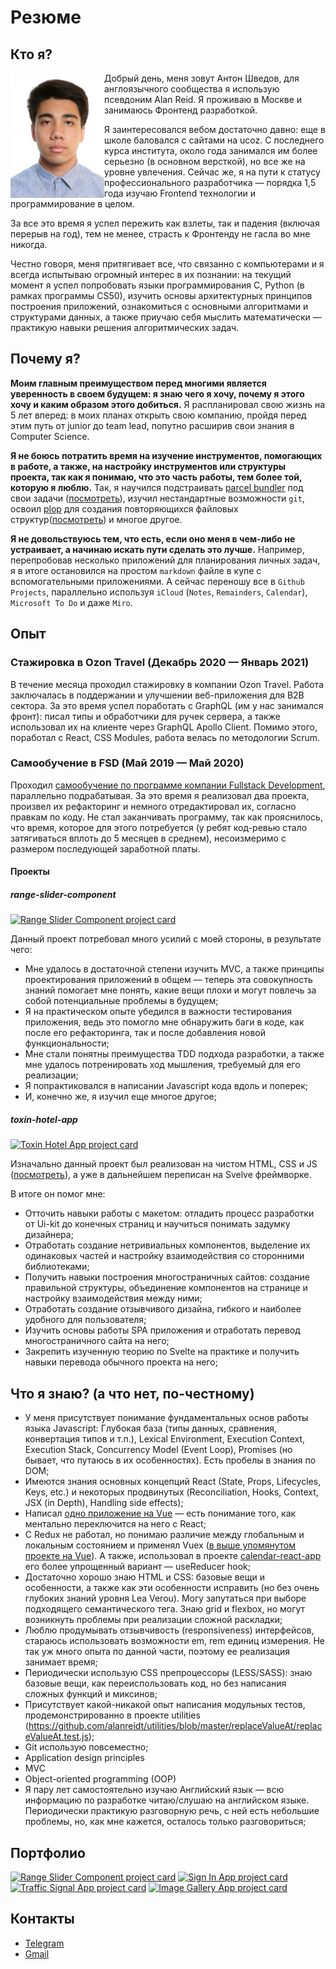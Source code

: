 # Резюме

## Кто я?
<img src="./me.jpg" alt="A photo of me" width="150" align="left">

Добрый день, меня зовут Антон Шведов, для англоязычного сообщества я использую псевдоним Alan Reid. Я проживаю в Москве и занимаюсь Фронтенд разработкой.

Я заинтересовался вебом достаточно давно: еще в школе баловался с сайтами на ucoz. С последнего курса института, около года занимался им более серьезно (в основном версткой), но все же на уровне увлечения. Сейчас же, я на пути к статусу профессионального разработчика — порядка 1,5 года изучаю Frontend технологии и программирование в целом.

За все это время я успел пережить как взлеты, так и падения (включая перерыв на год), тем не менее, страсть к Фронтенду не гасла во мне никогда.

Честно говоря, меня притягивает все, что связанно с компьютерами и я всегда испытываю огромный интерес в их познании: на текущий момент я успел попробовать языки программирования C, Python (в рамках программы CS50), изучить основы архитектурных принципов построения приложений, ознакомиться с основными алгоритмами и структурами данных, а также приучаю себя мыслить математически — практикую навыки решения алгоритмических задач.

## Почему я?
**Моим главным преимуществом перед многими является уверенность в своем будущем: я знаю чего я хочу, почему я этого хочу и каким образом этого добиться.** Я распланировал свою жизнь на 5 лет вперед: в моих планах открыть свою компанию, пройдя перед этим путь от junior до team lead, попутно расширив свои знания в Computer Science.

**Я не боюсь потратить время на изучение инструментов, помогающих в работе, а также, на настройку инструментов или структуры проекта, так как я понимаю, что это часть работы, тем более той, которую я люблю.** Так, я научился подстраивать [parcel bundler](https://parceljs.org/) под свои задачи ([посмотреть](https://github.com/alanreidt/range-slider-component/blob/785d4bcbb2d680be9be912120e89a8a7e15296f4/package.json#L16-L20)), изучил нестандартные возможности `git`, освоил [plop](https://plopjs.com/documentation/) для создания повторяющихся файловых структур([посмотреть](https://github.com/alanreidt/range-slider-component/blob/master/plopfile.js)) и многое другое.

**Я не довольствуюсь тем, что есть, если оно меня в чем-либо не устраивает, а начинаю искать пути сделать это лучше.** Например, перепробовав несколько приложений для планирования личных задач, я в итоге остановился на простом `markdown` файле в купе с вспомогательными приложениями. А сейчас переношу все в `Github Projects`, параллельно используя `iCloud` (`Notes`, `Remainders`, `Calendar`), `Microsoft To Do` и даже `Miro`.

## Опыт
### Стажировка в Ozon Travel (Декабрь 2020 — Январь 2021)
В течение месяца проходил стажировку в компании Ozon Travel. Работа заключалась в поддержании и улучшении веб-приложения для B2B сектора. За это время успел поработать с GraphQL (им у нас занимался фронт): писал типы и обработчики для ручек сервера, а также использовал их на клиенте через GraphQL Apollo Client. Помимо этого, поработал с React, CSS Modules, работа велась по методологии Scrum.

### Самообучение в FSD (Май 2019 — Май 2020)
Проходил [самообучение по программе компании Fullstack Development](https://www.fullstack-development.com/front-end-education), параллельно подрабатывая. За это время я реализовал два проекта, произвел их рефакторинг и немного отредактировал их, согласно правкам по коду. Не стал заканчивать программу, так как прояснилось, что время, которое для этого потребуется (у ребят код-ревью стало затягиваться вплоть до 5 месяцев в среднем), несоизмеримо с размером последующей заработной платы.

#### Проекты
##### range-slider-component
[![Range Slider Component project card](https://github-readme-stats.vercel.app/api/pin/?username=alanreidt&repo=range-slider-component)](https://github.com/alanreidt/range-slider-component)

Данный проект потребовал много усилий с моей стороны, в результате чего:
- Мне удалось в достаточной степени изучить MVC, а также принципы проектирования приложений в общем — теперь эта совокупность знаний помогает мне понять, какие вещи плохи и могут повлечь за собой потенциальные проблемы в будущем;
- Я на практическом опыте убедился в важности тестирования приложения, ведь это помогло мне обнаружить баги в коде, как после его рефакторинга, так и после добавления новой функциональности;
- Мне стали понятны преимущества TDD подхода разработки, а также мне удалось потренировать ход мышления, требуемый для его реализации;
- Я попрактиковался в написании Javascript кода вдоль и поперек;
- И, конечно же, я изучил еще многое другое;

##### toxin-hotel-app
[![Toxin Hotel App project card](https://github-readme-stats.vercel.app/api/pin/?username=alanreidt&repo=toxin-hotel-app)](https://github.com/alanreidt/toxin-hotel-app)

Изначально данный проект был реализован на чистом HTML, CSS и JS ([посмотреть](https://github.com/alanreidt/toxin-hotel-website)), а уже в дальнейшем переписан на Svelve фреймворке.

В итоге он помог мне:
- Отточить навыки работы с макетом: отладить процесс разработки от Ui-kit до конечных страниц и научиться понимать задумку дизайнера;
- Отработать создание нетривиальных компонентов, выделение их одинаковых частей и настройку взаимодействия со сторонними библиотеками;
- Получить навыки построения многостраничных сайтов: создание правильной структуры, объединение компонентов на странице и настройку взаимодействия между ними;
- Отработать создание отзывчивого дизайна, гибкого и наиболее удобного для пользователя;
- Изучить основы работы SPA приложения и отработать перевод многостраничного сайта на него;
- Закрепить изученную теорию по Svelte на практике и получить навыки перевода обычного проекта на него;

## Что я знаю? (а что нет, по-честному)
  - У меня присутствует понимание фундаментальных основ работы языка Javascript: Глубокая база (типы данных, сравнения, конвертация типов и т.п.), Lexical Environment, Execution Context, Execution Stack, Concurrency Model (Event Loop), Promises (но бывает, что путаюсь в их особенностях). Есть пробелы в знания по DOM;
  - Имеются знания основных концепций React (State, Props, Lifecycles, Keys, etc.) и некоторых продвинутых (Reconciliation, Hooks, Context, JSX (in Depth), Handling side effects);
  - Написал [одно приложение на Vue](https://github.com/alanreidt/traffic-signal-app) — есть понимание того, как ментально переключится на него с React;
  - C Redux не работал, но понимаю различие между глобальным и локальным состоянием и применял Vuex ([в выше упомянутом проекте на Vue](https://github.com/alanreidt/traffic-signal-app)). А также, использовал в проекте [calendar-react-app](https://github.com/alanreidt/calendar-react-app) его более упрощенный вариант — useReducer hook;
  - Достаточно хорошо знаю HTML и CSS: базовые вещи и особенности, а также как эти особенности исправить (но без очень глубоких знаний уровня Lea Verou). Могу запутаться при выборе подходящего семантического тега. Знаю grid и flexbox, но могут возникнуть проблемы при реализации сложной раскладки;
  - Люблю продумывать отзывчивость (responsiveness) интерфейсов, стараюсь использовать возможности em, rem единиц измерения. Не так уж много опыта по данной части, поэтому ее реализация занимает время;
  - Периодически использую CSS препроцессоры (LESS/SASS): знаю базовые вещи, как переиспользовать код, но без написания сложных функций и миксинов;
  - Присутствует какой-никакой опыт написания модульных тестов, продемонстрированно в проекте utilities (https://github.com/alanreidt/utilities/blob/master/replaceValueAt/replaceValueAt.test.js);
  - Git использую повсеместно;
  - Application design principles
  - MVC
  - Object-oriented programming (OOP)
  - Я пару лет самостоятельно изучаю Английский язык — всю информацию по разработке читаю/слушаю на английском языке. Периодически практикую разговорную речь, с ней есть небольшие проблемы, но, как мне кажется, осталось только разговориться;

## Портфолио
[![Range Slider Component project card](https://github-readme-stats.vercel.app/api/pin/?username=alanreidt&repo=range-slider-component)](https://github.com/alanreidt/range-slider-component)
[![Sign In App project card](https://github-readme-stats.vercel.app/api/pin/?username=alanreidt&repo=sign-in-app)](https://github.com/alanreidt/sign-in-app)
[![Traffic Signal App project card](https://github-readme-stats.vercel.app/api/pin/?username=alanreidt&repo=traffic-signal-app)](https://github.com/alanreidt/traffic-signal-app)
[![Image Gallery App project card](https://github-readme-stats.vercel.app/api/pin/?username=alanreidt&repo=image-gallery-app)](https://github.com/alanreidt/image-gallery-app)

## Контакты
- [Telegram](https://t.me/alanreidt)
- [Gmail](mailto:alanreidt@gmail.com)
